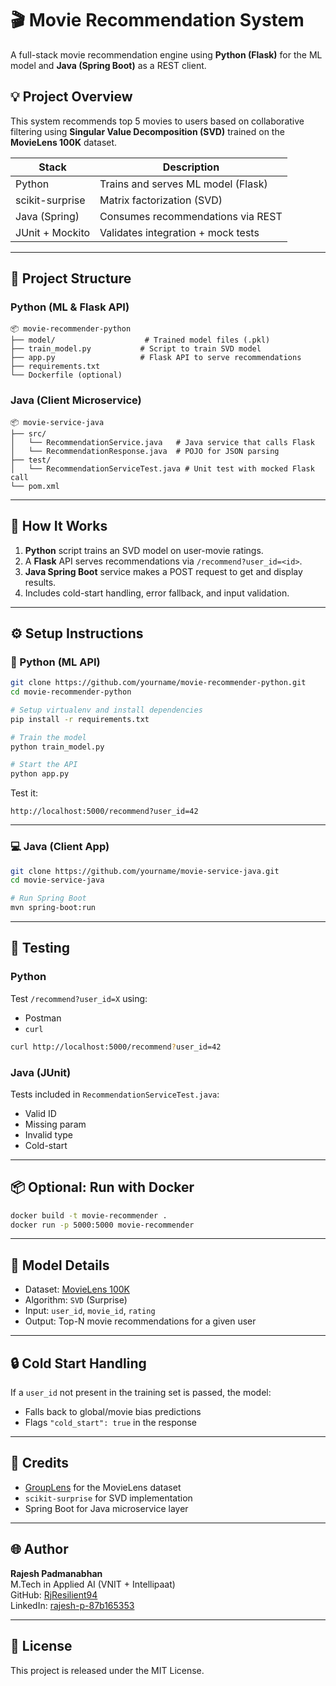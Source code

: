 # 🎬 Movie Recommendation System

A full-stack movie recommendation engine using **Python (Flask)** for the ML model and **Java (Spring Boot)** as a REST client.

## 💡 Project Overview

This system recommends top 5 movies to users based on collaborative filtering using **Singular Value Decomposition (SVD)** trained on the **MovieLens 100K** dataset.

| Stack          | Description                        |
|----------------|------------------------------------|
| Python         | Trains and serves ML model (Flask) |
| scikit-surprise| Matrix factorization (SVD)         |
| Java (Spring)  | Consumes recommendations via REST  |
| JUnit + Mockito| Validates integration + mock tests |

---

## 📁 Project Structure

### Python (ML & Flask API)
```
📦 movie-recommender-python
├── model/                    # Trained model files (.pkl)
├── train_model.py           # Script to train SVD model
├── app.py                   # Flask API to serve recommendations
├── requirements.txt
└── Dockerfile (optional)
```

### Java (Client Microservice)
```
📦 movie-service-java
├── src/
│   └── RecommendationService.java   # Java service that calls Flask
│   └── RecommendationResponse.java  # POJO for JSON parsing
├── test/
│   └── RecommendationServiceTest.java # Unit test with mocked Flask call
└── pom.xml
```

---

## 🚀 How It Works

1. **Python** script trains an SVD model on user-movie ratings.
2. A **Flask** API serves recommendations via `/recommend?user_id=<id>`.
3. **Java Spring Boot** service makes a POST request to get and display results.
4. Includes cold-start handling, error fallback, and input validation.

---

## ⚙️ Setup Instructions

### 🔧 Python (ML API)
```bash
git clone https://github.com/yourname/movie-recommender-python.git
cd movie-recommender-python

# Setup virtualenv and install dependencies
pip install -r requirements.txt

# Train the model
python train_model.py

# Start the API
python app.py
```

Test it:
```
http://localhost:5000/recommend?user_id=42
```

---

### 💻 Java (Client App)
```bash
git clone https://github.com/yourname/movie-service-java.git
cd movie-service-java

# Run Spring Boot
mvn spring-boot:run
```

---

## 🧪 Testing

### Python
Test `/recommend?user_id=X` using:
- Postman
- `curl`
```bash
curl http://localhost:5000/recommend?user_id=42
```

### Java (JUnit)
Tests included in `RecommendationServiceTest.java`:
- Valid ID
- Missing param
- Invalid type
- Cold-start

---

## 📦 Optional: Run with Docker
```bash
docker build -t movie-recommender .
docker run -p 5000:5000 movie-recommender
```

---

## 🧠 Model Details

- Dataset: [MovieLens 100K](https://grouplens.org/datasets/movielens/)
- Algorithm: `SVD` (Surprise)
- Input: `user_id`, `movie_id`, `rating`
- Output: Top-N movie recommendations for a given user

---

## 🔒 Cold Start Handling

If a `user_id` not present in the training set is passed, the model:
- Falls back to global/movie bias predictions
- Flags `"cold_start": true` in the response

---

## 📣 Credits

- [GroupLens](https://grouplens.org/) for the MovieLens dataset
- `scikit-surprise` for SVD implementation
- Spring Boot for Java microservice layer

---

## 🌐 Author

**Rajesh Padmanabhan**  
M.Tech in Applied AI (VNIT + Intellipaat)  
GitHub: [RjResilient94](https://github.com/RjResilient94)  
LinkedIn: [rajesh-p-87b165353](https://linkedin.com/in/rajesh-p-87b165353)

---

## 📌 License

This project is released under the MIT License.
